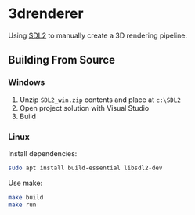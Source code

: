 # 3drenderer

Using [SDL2](https://libsdl.org/) to manually create a 3D rendering pipeline.

## Building From Source

### Windows

1. Unzip `SDL2_win.zip` contents and place at `c:\SDL2`
1. Open project solution with Visual Studio
1. Build

### Linux

Install dependencies:

```bash
sudo apt install build-essential libsdl2-dev
```

Use make:

```bash
make build
make run
```
